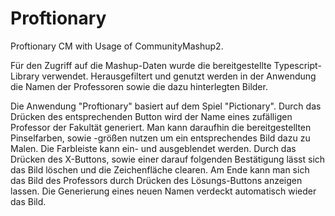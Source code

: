 # Proftionary
Proftionary CM with Usage of CommunityMashup2.

Für den Zugriff auf die Mashup-Daten wurde die bereitgestellte Typescript-Library verwendet.
Herausgefiltert und genutzt werden in der Anwendung die Namen der Professoren sowie die dazu hinterlegten Bilder.

Die Anwendung "Proftionary" basiert auf dem Spiel "Pictionary". 
Durch das Drücken des entsprechenden Button wird der Name eines zufälligen Professor der Fakultät generiert. 
Man kann daraufhin die bereitgestellten Pinselfarben, sowie -größen nutzen um ein entsprechendes Bild dazu zu Malen. 
Die Farbleiste kann ein- und ausgeblendet werden.
Durch das Drücken des X-Buttons, sowie einer darauf folgenden Bestätigung lässt sich das Bild löschen und die Zeichenfläche clearen.
Am Ende kann man sich das Bild des Professors durch Drücken des Lösungs-Buttons anzeigen lassen. 
Die Generierung eines neuen Namen verdeckt automatisch wieder das Bild. 
